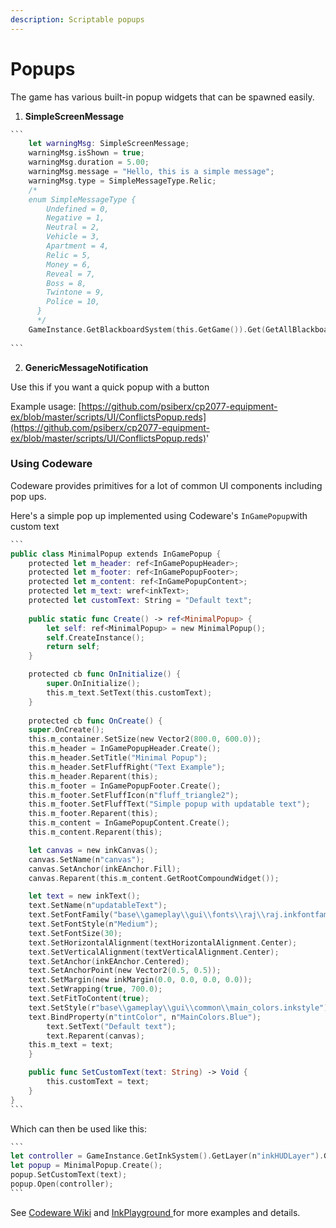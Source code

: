 ```yaml
---
description: Scriptable popups
---
```


# Popups

The game has various built-in popup widgets that can be spawned easily.

1. **SimpleScreenMessage**

````swift
```
    let warningMsg: SimpleScreenMessage;
    warningMsg.isShown = true;
    warningMsg.duration = 5.00;
    warningMsg.message = "Hello, this is a simple message";
    warningMsg.type = SimpleMessageType.Relic;
    /*
    enum SimpleMessageType {
        Undefined = 0,
        Negative = 1,
        Neutral = 2,
        Vehicle = 3,
        Apartment = 4,
        Relic = 5,
        Money = 6,
        Reveal = 7,
        Boss = 8,
        Twintone = 9,
        Police = 10,
      }
      */
    GameInstance.GetBlackboardSystem(this.GetGame()).Get(GetAllBlackboardDefs().UI_Notifications).SetVariant(GetAllBlackboardDefs().UI_Notifications.WarningMessage, ToVariant(warningMsg), true);
 
```
````



2. **GenericMessageNotification**

Use this if you want a quick popup with a button

Example usage: [https://github.com/psiberx/cp2077-equipment-ex/blob/master/scripts/UI/ConflictsPopup.reds](https://github.com/psiberx/cp2077-equipment-ex/blob/master/scripts/UI/ConflictsPopup.reds)'



### **Using Codeware**

Codeware provides primitives for a lot of common UI components including pop ups.

Here's a simple pop up implemented using Codeware's `InGamePopup`with custom text&#x20;

````swift
```
public class MinimalPopup extends InGamePopup {
    protected let m_header: ref<InGamePopupHeader>;
    protected let m_footer: ref<InGamePopupFooter>;
    protected let m_content: ref<InGamePopupContent>;
    protected let m_text: wref<inkText>;
    protected let customText: String = "Default text";
    
    public static func Create() -> ref<MinimalPopup> {
        let self: ref<MinimalPopup> = new MinimalPopup();
        self.CreateInstance();
        return self;
    }

    protected cb func OnInitialize() {
        super.OnInitialize();
        this.m_text.SetText(this.customText);
    }
    
    protected cb func OnCreate() {
	super.OnCreate();
	this.m_container.SetSize(new Vector2(800.0, 600.0));
	this.m_header = InGamePopupHeader.Create();
	this.m_header.SetTitle("Minimal Popup");
	this.m_header.SetFluffRight("Text Example");
	this.m_header.Reparent(this);
	this.m_footer = InGamePopupFooter.Create();
	this.m_footer.SetFluffIcon(n"fluff_triangle2");
	this.m_footer.SetFluffText("Simple popup with updatable text");
	this.m_footer.Reparent(this);
	this.m_content = InGamePopupContent.Create();
	this.m_content.Reparent(this);

	let canvas = new inkCanvas();
	canvas.SetName(n"canvas");
	canvas.SetAnchor(inkEAnchor.Fill);
	canvas.Reparent(this.m_content.GetRootCompoundWidget());

	let text = new inkText();
	text.SetName(n"updatableText");
	text.SetFontFamily("base\\gameplay\\gui\\fonts\\raj\\raj.inkfontfamily");
	text.SetFontStyle(n"Medium");
	text.SetFontSize(30);
	text.SetHorizontalAlignment(textHorizontalAlignment.Center);
	text.SetVerticalAlignment(textVerticalAlignment.Center);
	text.SetAnchor(inkEAnchor.Centered);
	text.SetAnchorPoint(new Vector2(0.5, 0.5));
	text.SetMargin(new inkMargin(0.0, 0.0, 0.0, 0.0));
	text.SetWrapping(true, 700.0);
	text.SetFitToContent(true);
	text.SetStyle(r"base\\gameplay\\gui\\common\\main_colors.inkstyle");
	text.BindProperty(n"tintColor", n"MainColors.Blue");
        text.SetText("Default text");
        text.Reparent(canvas);
	this.m_text = text;
    }

    public func SetCustomText(text: String) -> Void {
        this.customText = text;
    }
} 
```
````

Which can then be used like this:

````swift
```
let controller = GameInstance.GetInkSystem().GetLayer(n"inkHUDLayer").GetGameController() as inkGameController;
let popup = MinimalPopup.Create();
popup.SetCustomText(text);
popup.Open(controller);
```
````

See [Codeware Wiki](https://github.com/psiberx/cp2077-codeware/wiki) and [InkPlayground ](https://github.com/psiberx/cp2077-playground)for more examples and details.
